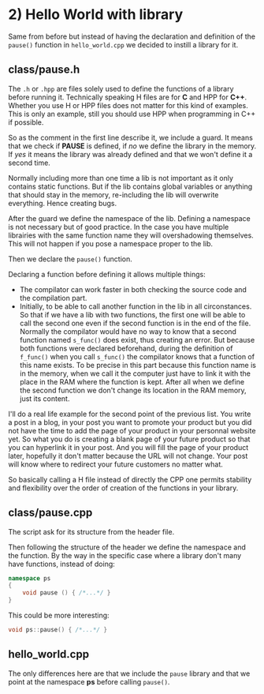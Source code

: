 # 2) Hello World with library
Same from before but instead of having the declaration and definition of the `pause()` function in `hello_world.cpp` we decided to instill a library for it.

## class/pause.h
The `.h` or `.hpp` are files solely used to define the functions of a library before running it. Technically speaking H files are for **C** and HPP for **C++**. Whether you use H or HPP files does not matter for this kind of examples. This is only an example, still you should use HPP when programming in C++ if possible.

So as the comment in the first line describe it, we include a guard. It means that we check if **PAUSE** is defined, if *no* we define the library in the memory. If *yes* it means the library was already defined and that we won't define it a second time.

Normally including more than one time a lib is not important as it only contains static functions. But if the lib contains global variables or anything that should stay in the memory, re-including the lib will overwrite everything. Hence creating bugs.

After the guard we define the namespace of the lib. Defining a namespace is not necessary but of good practice. In the case you have multiple librairies with the same function name they will overshadowing themselves. This will not happen if you pose a namespace proper to the lib.

Then we declare the `pause()` function.

Declaring a function before defining it allows multiple things:
- The compilator can work faster in both checking the source code and the compilation part.
- Initially, to be able to call another function in the lib in all circonstances.
So that if we have a lib with two functions, the first one will be able to call the second one even if the second function is in the end of the file. Normally the compilator would have no way to know that a second function named `s_func()` does exist, thus creating an error. But because both functions were declared beforehand, during the definition of `f_func()` when you call `s_func()` the compilator knows that a function of this name exists.
To be precise in this part because this function name is in the memory, when we call it the computer just have to link it with the place in the RAM where the function is kept. After all when we define the second function we don't change its location in the RAM memory, just its content.

I'll do a real life example for the second point of the previous list. You write a post in a blog, in your post you want to promote your product but you did not have the time to add the page of your product in your personnal website yet. So what you do is creating a blank page of your future product so that you can hyperlink it in your post. And you will fill the page of your product later, hopefully it don't matter because the URL will not change. Your post will know where to redirect your future customers no matter what.

So basically calling a H file instead of directly the CPP one permits stability and flexibility over the order of creation of the functions in your library.

## class/pause.cpp
The script ask for its structure from the header file.

Then following the structure of the header we define the namespace and the function. By the way in the specific case where a library don't many have functions, instead of doing:
```cpp
namespace ps
{
    void pause () { /*...*/ }
}
```
This could be more interesting:
```cpp
void ps::pause() { /*...*/ }
```

## hello_world.cpp
The only differences here are that we include the `pause` library and that we point at the namespace **ps** before calling `pause()`.
